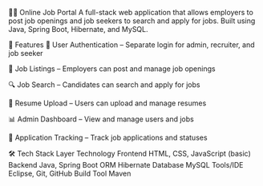 🧑‍💼 Online Job Portal
A full-stack web application that allows employers to post job openings and job seekers to search and apply for jobs. Built using Java, Spring Boot, Hibernate, and MySQL.

📌 Features
🔐 User Authentication – Separate login for admin, recruiter, and job seeker

🧾 Job Listings – Employers can post and manage job openings

🔍 Job Search – Candidates can search and apply for jobs

📂 Resume Upload – Users can upload and manage resumes

📊 Admin Dashboard – View and manage users and jobs

📅 Application Tracking – Track job applications and statuses

🛠 Tech Stack
Layer	Technology
Frontend	HTML, CSS, JavaScript (basic)
Backend	Java, Spring Boot
ORM	Hibernate
Database	MySQL
Tools/IDE	Eclipse, Git, GitHub
Build Tool	Maven
 
 

